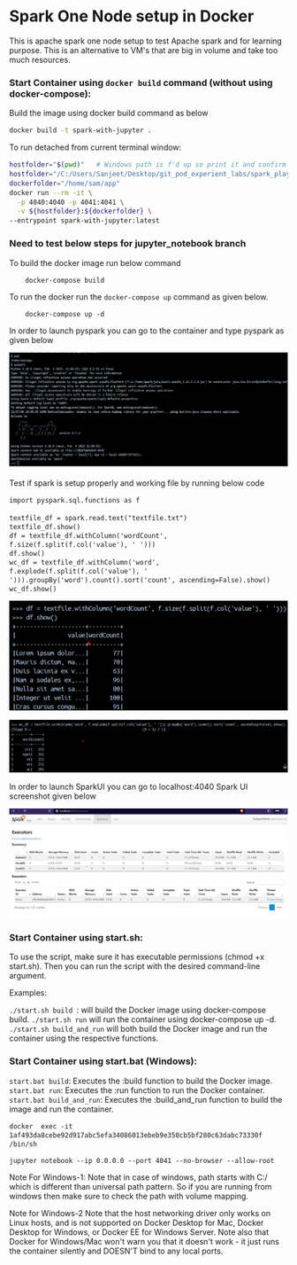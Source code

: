 # Spark One Node setup in Docker

This is apache spark one node setup to test Apache spark and for learning purpose. This is an alternative to VM's that 
are big in volume and take too much resources. 



### Start Container using `docker build` command (without using docker-compose):
 Build the image using docker build command as below
```bash
docker build -t spark-with-jupyter .
```

To run detached from current terminal window:
```bash
hostfolder="$(pwd)"   # Windows path is f'd up so print it and confirm before proceeding
hostfolder="/C:/Users/Sanjeet/Desktop/git_pod_experient_labs/spark_playground/spark-single-node/app"
dockerfolder="/home/sam/app"
docker run --rm -it \
  -p 4040:4040 -p 4041:4041 \
  -v ${hostfolder}:${dockerfolder} \
--entrypoint spark-with-jupyter:latest
```




### Need to test below steps for jupyter_notebook branch

To build the docker image run below command
```
    docker-compose build
```

To run the docker run the `docker-compose up` command as given below. 
```
    docker-compose up -d
```

In order to launch pyspark you can go to the container and type pyspark as given below

![pyspark_terminal](resources/terminal.png)


Test if spark is setup properly and working file by running below code

```
import pyspark.sql.functions as f

textfile_df = spark.read.text("textfile.txt")
textfile_df.show()
df = textfile_df.withColumn('wordCount', f.size(f.split(f.col('value'), ' ')))
df.show()
wc_df = textfile_df.withColumn('word', f.explode(f.split(f.col('value'), ' '))).groupBy('word').count().sort('count', ascending=False).show()
wc_df.show()
```

![word_count](resources/word_count.png)


![word_frequency_count](resources/word_frequency_count.png)


In order to launch SparkUI you can go to localhost:4040
Spark UI screenshot given below

![spark_ui](resources/spark_ui.png)





### Start Container using start.sh:
To use the script, make sure it has executable permissions (chmod +x start.sh). Then you can run the script with the desired command-line argument.

Examples:

```./start.sh build ```: will build the Docker image using docker-compose build.
```./start.sh run``` will run the container using docker-compose up -d.
```./start.sh build_and_run``` will both build the Docker image and run the container using the respective functions.


### Start Container using start.bat (Windows):
```start.bat build```: Executes the :build function to build the Docker image.
```start.bat run```: Executes the :run function to run the Docker container.
```start.bat build_and_run```: Executes the :build_and_run function to build the image and run the container.





```
docker  exec -it 1af493da8cebe92d917abc5efa34086013ebeb9e350cb5bf280c63dabc73330f /bin/sh
```

```
jupyter notebook --ip 0.0.0.0 --port 4041 --no-browser --allow-root
```

Note For Windows-1:
Note that in case of windows, path starts with C:/ which is different than universal path pattern. 
So if you are running from windows then make sure to check the path with volume mapping. 

Note for Windows-2
Note that the host networking driver only works on Linux hosts, and is not supported on Docker Desktop for Mac,
Docker Desktop for Windows, or Docker EE for Windows Server.
Note also that Docker for Windows/Mac won't warn you that it doesn't work - it just runs the container silently 
and DOESN'T bind to any local ports.


